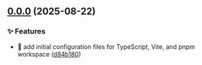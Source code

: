 ## [0.0.0](https://github.com/dorixdev/scroll-sync/compare/d84b180172c8f3d8343c7a9413694b5aec1da8d2...v0.0.0) (2025-08-22)

### ✨ Features

* :tada: add initial configuration files for TypeScript, Vite, and pnpm workspace ([d84b180](https://github.com/dorixdev/scroll-sync/commit/d84b180172c8f3d8343c7a9413694b5aec1da8d2))
